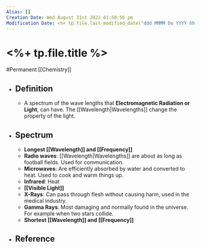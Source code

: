 ```yaml
---
Alias: []
Creation Date: Wed August 31st 2022 01:50:56 pm 
Modification Date: <%+ tp.file.last_modified_date("ddd MMMM Do YYYY hh:mm:ss a") %>
---
```

# <%+ tp.file.title %>
#Permanent [[Chemistry]]

- ## Definition
	- A spectrum of the wave lengths that **Electromagnetic Radiation or Light**, can have. The [[Wavelength|Wavelengths]] change the property of the light.
- ## Spectrum
	- **Longest [[Wavelength]] and [[Frequency]]**
	- **Radio waves**: [[Wavelength|Wavelengths]] are about as long as football fields. Used for communication.
	- **Microwaves**: Are efficiently absorbed by water and converted to heat. Used to cook and warm things up.
	- **Infrared**: Heat
	- **[[Visible Light]]**
	- **X-Rays**: Can pass through flesh without causing harm, used in the medical industry.
	- **Gamma Rays**: Most damaging and normally found in the universe. For example when two stars collide.
	- **Shortest [[Wavelength]] and [[Frequency]]**
- ## Reference